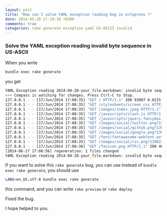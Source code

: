 ```yaml
---
layout: post
title: "How can I solve YAML exception reading bug in octopress ?"
date: 2014-05-20 17:19:18 +0300
comments: true
categories: rake generate exception yaml US-ASCII invalid
---
```


### Solve the YAML exception reading invalid byte sequence in US-ASCII

When you write

```bash
bundle exec rake generate
```

you get

``` bash
YAML Exception reading 2014-04-28-your_file.markdown: invalid byte sequence in US-ASCII
>>> Compass is watching for changes. Press Ctrl-C to Stop.
127.0.0.1 - - [17/Jun/2014 17:08:35] "GET / HTTP/1.1" 200 93907 0.0215
127.0.0.1 - - [17/Jun/2014 17:08:35] "GET /stylesheets/screen.css HTTP/1.1" 200 28107 0.0019
127.0.0.1 - - [17/Jun/2014 17:08:35] "GET /images/index.jpeg HTTP/1.1" 200 7466 0.0020
127.0.0.1 - - [17/Jun/2014 17:08:35] "GET /javascripts/slash.js HTTP/1.1" 200 1786 0.0010
127.0.0.1 - - [17/Jun/2014 17:08:35] "GET /javascripts/jquery.fancybox.pack.js HTTP/1.1" 200 17638 0.0014
127.0.0.1 - - [17/Jun/2014 17:08:35] "GET /images/social/twitter.png?1398238298 HTTP/1.1" 200 554 0.0009
127.0.0.1 - - [17/Jun/2014 17:08:35] "GET /images/social/github.png?1398238298 HTTP/1.1" 200 581 0.0029
127.0.0.1 - - [17/Jun/2014 17:08:35] "GET /images/social/google.png?1398238298 HTTP/1.1" 200 602 0.0034
127.0.0.1 - - [17/Jun/2014 17:08:35] "GET /font/fontawesome-webfont.woff HTTP/1.1" 200 23416 0.0034
127.0.0.1 - - [17/Jun/2014 17:08:35] "GET /images/social/rss.png?1398238298 HTTP/1.1" 200 619 0.0069
127.0.0.1 - - [17/Jun/2014 17:08:36] "GET /favicon.png HTTP/1.1" 200 400 0.0009
[2014-06-17 17:08:56] regeneration: 1 files changed
YAML Exception reading 2014-04-28-your_file.markdown: invalid byte sequence in US-ASCII
```
If you want to solve this `rake generate` bug, you can use instead of `bundle exec rake generate`,
you should use


``` bash
LANG=en_US.utf-8 bundle exec rake generate
```
this command, and you can write `rake preview` or `rake deploy`

Fixed the bug.

I hope helped to you.